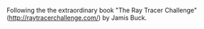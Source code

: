 Following the the extraordinary book "The Ray Tracer Challenge" (http://raytracerchallenge.com/) by Jamis Buck.  
